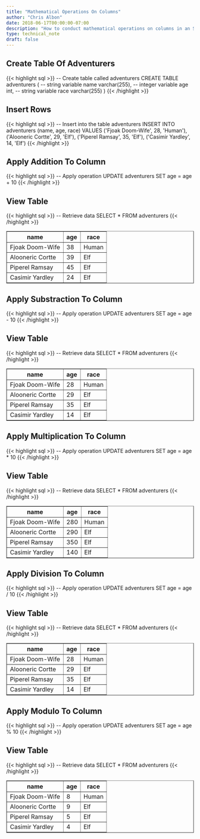 ```yaml
---
title: "Mathematical Operations On Columns"
author: "Chris Albon"
date: 2018-06-17T00:00:00-07:00
description: "How to conduct mathematical operations on columns in an SQL database."
type: technical_note
draft: false
---
```


## Create Table Of Adventurers

{{< highlight sql >}}
-- Create table called adventurers
CREATE TABLE adventurers (
    -- string variable
    name varchar(255),
    -- integer variable
    age int,
    -- string variable
    race varchar(255)
)
{{< /highlight >}}

## Insert Rows

{{< highlight sql >}}
-- Insert into the table adventurers
INSERT INTO adventurers (name, age, race)
VALUES ('Fjoak Doom-Wife', 28, 'Human'),
       ('Alooneric Cortte', 29, 'Elf'),
       ('Piperel Ramsay', 35, 'Elf'),
       ('Casimir Yardley', 14, 'Elf')
{{< /highlight >}}

## Apply Addition To Column

{{< highlight sql >}}
-- Apply operation
UPDATE adventurers SET age = age + 10
{{< /highlight >}}

## View Table

{{< highlight sql >}}
-- Retrieve data
SELECT * FROM adventurers
{{< /highlight >}}
<table border="1" style="border-collapse:collapse">
<tr><th>name</th><th>age</th><th>race</th></tr>
<tr><td>Fjoak Doom-Wife</td><td>38</td><td>Human</td></tr>
<tr><td>Alooneric Cortte</td><td>39</td><td>Elf</td></tr>
<tr><td>Piperel Ramsay</td><td>45</td><td>Elf</td></tr>
<tr><td>Casimir Yardley</td><td>24</td><td>Elf</td></tr></table>

## Apply Substraction To Column

{{< highlight sql >}}
-- Apply operation
UPDATE adventurers SET age = age - 10
{{< /highlight >}}

## View Table

{{< highlight sql >}}
-- Retrieve data
SELECT * FROM adventurers
{{< /highlight >}}
<table border="1" style="border-collapse:collapse">
<tr><th>name</th><th>age</th><th>race</th></tr>
<tr><td>Fjoak Doom-Wife</td><td>28</td><td>Human</td></tr>
<tr><td>Alooneric Cortte</td><td>29</td><td>Elf</td></tr>
<tr><td>Piperel Ramsay</td><td>35</td><td>Elf</td></tr>
<tr><td>Casimir Yardley</td><td>14</td><td>Elf</td></tr></table>

## Apply Multiplication To Column

{{< highlight sql >}}
-- Apply operation
UPDATE adventurers SET age = age * 10
{{< /highlight >}}

## View Table

{{< highlight sql >}}
-- Retrieve data
SELECT * FROM adventurers
{{< /highlight >}}
<table border="1" style="border-collapse:collapse">
<tr><th>name</th><th>age</th><th>race</th></tr>
<tr><td>Fjoak Doom-Wife</td><td>280</td><td>Human</td></tr>
<tr><td>Alooneric Cortte</td><td>290</td><td>Elf</td></tr>
<tr><td>Piperel Ramsay</td><td>350</td><td>Elf</td></tr>
<tr><td>Casimir Yardley</td><td>140</td><td>Elf</td></tr></table>

## Apply Division To Column

{{< highlight sql >}}
-- Apply operation
UPDATE adventurers SET age = age / 10
{{< /highlight >}}

## View Table

{{< highlight sql >}}
-- Retrieve data
SELECT * FROM adventurers
{{< /highlight >}}
<table border="1" style="border-collapse:collapse">
<tr><th>name</th><th>age</th><th>race</th></tr>
<tr><td>Fjoak Doom-Wife</td><td>28</td><td>Human</td></tr>
<tr><td>Alooneric Cortte</td><td>29</td><td>Elf</td></tr>
<tr><td>Piperel Ramsay</td><td>35</td><td>Elf</td></tr>
<tr><td>Casimir Yardley</td><td>14</td><td>Elf</td></tr></table>

## Apply Modulo To Column

{{< highlight sql >}}
-- Apply operation
UPDATE adventurers SET age = age % 10
{{< /highlight >}}

## View Table

{{< highlight sql >}}
-- Retrieve data
SELECT * FROM adventurers
{{< /highlight >}}
<table border="1" style="border-collapse:collapse">
<tr><th>name</th><th>age</th><th>race</th></tr>
<tr><td>Fjoak Doom-Wife</td><td>8</td><td>Human</td></tr>
<tr><td>Alooneric Cortte</td><td>9</td><td>Elf</td></tr>
<tr><td>Piperel Ramsay</td><td>5</td><td>Elf</td></tr>
<tr><td>Casimir Yardley</td><td>4</td><td>Elf</td></tr></table>
